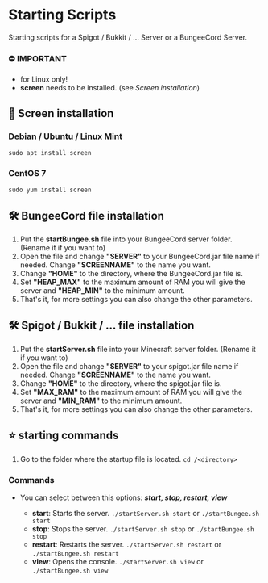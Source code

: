 # Starting Scripts
Starting scripts for a Spigot / Bukkit / ... Server or a BungeeCord Server.


### :no_entry: IMPORTANT
- for Linux only!
- **screen** needs to be installed. (see _Screen installation_)

## :wrench: Screen installation
### Debian / Ubuntu / Linux Mint
```sudo apt install screen```
### CentOS 7
```sudo yum install screen```

## :hammer_and_wrench: BungeeCord file installation
1. Put the **startBungee.sh** file into your BungeeCord server folder. (Rename it if you want to)
2. Open the file and change **"SERVER"** to your BungeeCord.jar file name if needed. Change **"SCREENNAME"** to the name you want.
3. Change **"HOME"** to the directory, where the BungeeCord.jar file is.
4. Set **"HEAP_MAX"** to the maximum amount of RAM you will give the server and **"HEAP_MIN"** to the minimum amount.
5. That's it, for more settings you can also change the other parameters.

## :hammer_and_wrench: Spigot / Bukkit / ... file installation
1. Put the **startServer.sh** file into your Minecraft server folder. (Rename it if you want to)
2. Open the file and change **"SERVER"** to your spigot.jar file name if needed. Change **"SCREENNAME"** to the name you want.
3. Change **"HOME"** to the directory, where the spigot.jar file is.
4. Set **"MAX_RAM"** to the maximum amount of RAM you will give the server and **"MIN_RAM"** to the minimum amount.
5. That's it, for more settings you can also change the other parameters.

## :star: starting commands
1. Go to the folder where the startup file is located. ```cd /<directory>```

### Commands
- You can select between this options: ***start, stop, restart, view***

  - **start**: Starts the server. ```./startServer.sh start``` or ```./startBungee.sh start```
  - **stop**: Stops the server. ```./startServer.sh stop``` or ```./startBungee.sh stop```
  - **restart**: Restarts the server. ```./startServer.sh restart``` or ```./startBungee.sh restart```
  - **view**: Opens the console. ```./startServer.sh view``` or ```./startBungee.sh view```
